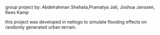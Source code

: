 group project by: Abdelrahman Shehata,Pramatya Jati, Joshua Janssen, Kees Kamp

this project was  developed in netlogo to simulate flooding  effects on randomly generated urban terrain. 
